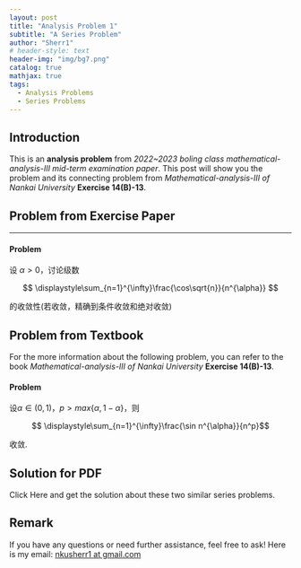 ```yaml
---
layout: post
title: "Analysis Problem 1"
subtitle: "A Series Problem"
author: "Sherr1"
# header-style: text
header-img: "img/bg7.png"
catalog: true
mathjax: true
tags:
  - Analysis Problems
  - Series Problems
---
```


## Introduction
This is an **analysis problem** from *2022~2023 boling class mathematical-analysis-III mid-term examination paper*. This post will show you the problem and its connecting problem from *Mathematical-analysis-III of Nankai University* **Exercise 14(B)-13**.
## Problem from Exercise Paper
___
#### Problem

设 $\alpha\gt0$，讨论级数

$$ \displaystyle\sum_{n=1}^{\infty}\frac{\cos\sqrt{n}}{n^{\alpha}} $$

的收敛性(若收敛，精确到条件收敛和绝对收敛)

## Problem from Textbook
For the more information about the following problem, you can refer to the book *Mathematical-analysis-III of Nankai University* **Exercise 14(B)-13**.

#### Problem

设$\alpha\in(0,1)$，$p>max\lbrace\alpha,1-\alpha\rbrace$，则

$$ \displaystyle\sum_{n=1}^{\infty}\frac{\sin n^{\alpha}}{n^p}$$

收敛.

## Solution for PDF
<!-- Click [Here](/files/Problems/Problem2024.11.02两个级数问题.pdf) and get the solution about these two similar series problems. -->
Click Here and get the solution about these two similar series problems.

## Remark
If you have any questions or need further assistance, feel free to ask! Here is my email: [nkusherr1 at gmail.com](mailto:nkusherr1@gmail.com)
